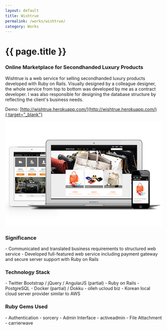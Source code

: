 ```yaml
---
layout: default
title: Wishtrue
permalink: /works/wishtrue/
category: Works
---
```


# {{ page.title }}

### Online Marketplace for Secondhanded Luxury Products

Wishtrue is a web service for selling secondhanded luxury products developed with Ruby on Rails.
Visually designed by a colleague designer, the whole service from top to bottom was developed by me as a contract developer. I was also responsible for designing the database structure by reflecting the client's business needs.

Demo: [http://wishtrue.herokuapp.com/](http://wishtrue.herokuapp.com/){:target="_blank"}

<img src="/images/works/wishtrue/wishtrue_resized.png" alt="Wishtrue" class="img-responsive">

<h3 class="section">Significance</h3>
- Communicated and translated business requirements to structured web service
- Developed full-featured web service including payment gateway and secure server support with Ruby on Rails

<h3 class="section">Technology Stack</h3>
- Twitter Bootstrap / jQuery / AngularJS (partial)
- Ruby on Rails
- PostgreSQL
- Docker (partial) / Dokku
- olleh ucloud biz - Korean local cloud server provider similar to AWS

<h3 class="section">Ruby Gems Used</h3>
- Authentication -  sorcery
- Admin Interface - activeadmin
- File Attachment - carrierwave
